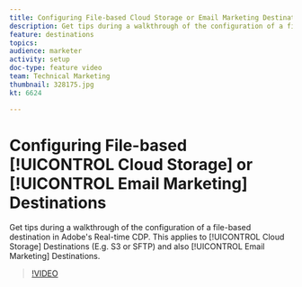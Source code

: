 ```yaml
---
title: Configuring File-based Cloud Storage or Email Marketing Destinations
description: Get tips during a walkthrough of the configuration of a file-based destination in Adobe's Real-time CDP. This applies to Cloud Storage Destinations (E.g. S3 or SFTP) and also Email Marketing Destinations.
feature: destinations
topics: 
audience: marketer
activity: setup
doc-type: feature video
team: Technical Marketing
thumbnail: 328175.jpg
kt: 6624

---
```


# Configuring File-based [!UICONTROL Cloud Storage] or [!UICONTROL Email Marketing] Destinations

Get tips during a walkthrough of the configuration of a file-based destination in Adobe's Real-time CDP. This applies to [!UICONTROL Cloud Storage] Destinations (E.g. S3 or SFTP) and also [!UICONTROL Email Marketing] Destinations.

>[!VIDEO](https://video.tv.adobe.com/v/328175/?quality=12&learn=on)
